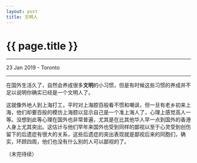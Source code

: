 ```yaml
---
layout: post
title: 文明人
---
```


{{ page.title }}
================
<hr>
<p class="meta">23 Jan 2019 - Toronto</p>
<hr>

在国外生活久了，自然会养成很多**文明**的小习惯，但是有时候这些习惯的养成并不足以说明你确实已经是一个文明人了。

这就像外地人到上海打工，平时对上海腔百般看不惯和嘲讽，但一旦有老乡初来上海，他们却要百般的模仿上海腔以显示自己是一个准上海人了，心理上感觉高人一等。没想到此等心理在国外也非常普遍，尤其是在比其他华人早一点到国外的香港人身上尤其突出。这估计与他们早年来国外也受到同样的鄙视以至于心灵受到创伤留下的后遗症有很大的关系，这些后遗症的突出表现就是鄙视后来的同胞们，确实，环顾四周，他们也没有什么别的人可以鄙视的了。

（未完待续）

 